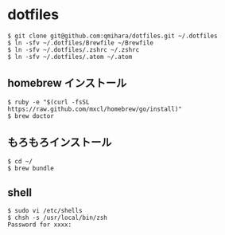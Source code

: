 # dotfiles

    $ git clone git@github.com:qmihara/dotfiles.git ~/.dotfiles
    $ ln -sfv ~/.dotfiles/Brewfile ~/Brewfile
    $ ln -sfv ~/.dotfiles/.zshrc ~/.zshrc
    $ ln -sfv ~/.dotfiles/.atom ~/.atom

## homebrew インストール

    $ ruby -e "$(curl -fsSL https://raw.github.com/mxcl/homebrew/go/install)"
    $ brew doctor

## もろもろインストール

    $ cd ~/
    $ brew bundle

## shell

    $ sudo vi /etc/shells
    $ chsh -s /usr/local/bin/zsh
    Password for xxxx:
